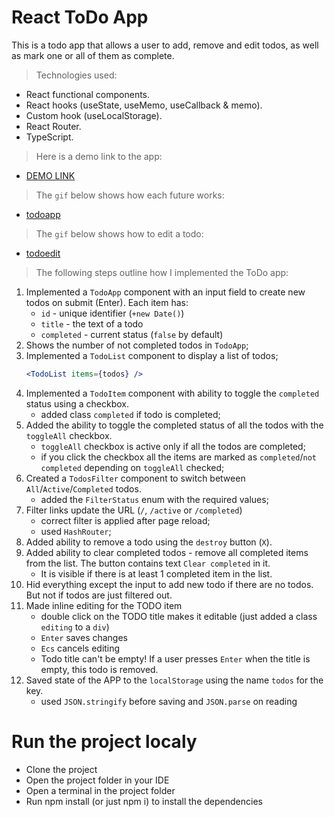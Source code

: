 # React ToDo App

This is a todo app that allows a user to add, remove and edit todos, as well as mark one or all of them as complete.


> Technologies used:
  - React functional components.
  - React hooks (useState, useMemo, useCallback & memo).
  - Custom hook (useLocalStorage).
  - React Router.
  - TypeScript.


> Here is a demo link to the app:
  - [DEMO LINK](https://MeshackDev.github.io/react_todo-app/)


> The `gif` below shows how each future works:
  - [todoapp](./description/todoapp.gif)


> The `gif` below shows how to edit a todo:
  - [todoedit](./description/edittodo.gif)


> The following steps outline how I implemented the ToDo app:
1. Implemented a `TodoApp` component with an input field to create new todos on submit (Enter). Each item has:
    - `id` - unique identifier (`+new Date()`)
    - `title` - the text of a todo
    - `completed` - current status (`false` by default)
2. Shows the number of not completed todos in `TodoApp`;
3. Implemented a `TodoList` component to display a list of todos;
    ```jsx harmony
    <TodoList items={todos} />
    ```
4. Implemented a `TodoItem` component with ability to toggle the `completed` status using a checkbox.
    - added class `completed` if todo is completed;
5. Added the ability to toggle the completed status of all the todos with the `toggleAll` checkbox.
    - `toggleAll` checkbox is active only if all the todos are completed;
    - if you click the checkbox all the items are marked as `completed`/`not completed` depending on `toggleAll` checked;
6. Created a `TodosFilter` component to switch between `All`/`Active`/`Completed` todos.
    - added the `FilterStatus` enum with the required values;
7. Filter links update the URL (`/`, `/active` or `/completed`)
    - correct filter is applied after page reload;
    - used `HashRouter`;
8. Added ability to remove a todo using the `destroy` button (`X`).
9. Added ability to clear completed todos - remove all completed items from the list. The button contains text `Clear completed` in it.
    - It is visible if there is at least 1 completed item in the list.
10. Hid everything except the input to add new todo if there are no todos. But not if todos are just filtered out.
11. Made inline editing for the TODO item
    - double click on the TODO title makes it editable (just added a class `editing` to a `div`)
    - `Enter` saves changes
    - `Ecs` cancels editing
    - Todo title can't be empty! If a user presses `Enter` when the title is empty, this todo is removed.
12. Saved state of the APP to the `localStorage` using the name `todos` for the key.
    - used `JSON.stringify` before saving and `JSON.parse` on reading


# Run the project localy
- Clone the project
- Open the project folder in your IDE
- Open a terminal in the project folder
- Run npm install (or just npm i) to install the dependencies
